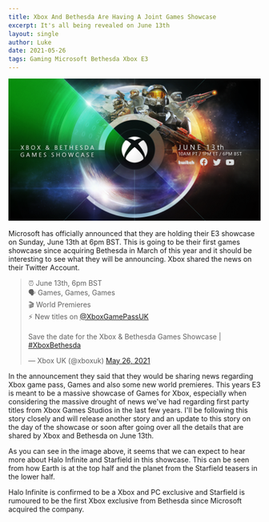 ```yaml
---
title: Xbox And Bethesda Are Having A Joint Games Showcase
excerpt: It's all being revealed on June 13th
layout: single
author: Luke
date: 2021-05-26
tags: Gaming Microsoft Bethesda Xbox E3
---
```


<img src="\assets\images\XboxE3Horizontal.png">

Microsoft has officially announced that they are holding their E3 showcase on Sunday, June 13th at 6pm BST. This is going to be their first games showcase since acquiring Bethesda in March of this year and it should be interesting to see what they will be announcing. Xbox shared the news on their Twitter Account.

<blockquote class="twitter-tweet"><p lang="en" dir="ltr">⏰ June 13th, 6pm BST<br>🗣️ Games, Games, Games<br>🎬 World Premieres<br>⚡️ New titles on <a href="https://twitter.com/XboxGamePassUK?ref_src=twsrc%5Etfw">@XboxGamePassUK</a><br><br>Save the date for the Xbox &amp; Bethesda Games Showcase | <a href="https://twitter.com/hashtag/XboxBethesda?src=hash&amp;ref_src=twsrc%5Etfw">#XboxBethesda</a></p>&mdash; Xbox UK (@xboxuk) <a href="https://twitter.com/xboxuk/status/1397629124836044802?ref_src=twsrc%5Etfw">May 26, 2021</a></blockquote> <script async src="https://platform.twitter.com/widgets.js" charset="utf-8"></script>

In the announcement they said that they would be sharing news regarding Xbox game pass, Games and also some new world premieres. This years E3 is meant to be a massive showcase of Games for Xbox, especially when considering the massive drought of news we've had regarding first party titles from Xbox Games Studios in the last few years. I'll be following this story closely and will release another story and an update to this story on the day of the showcase or soon after going over all the details that are shared by Xbox and Bethesda on June 13th.

As you can see in the image above, it seems that we can expect to hear more about Halo Infinite and Starfield in this showcase. This can be seen from how Earth is at the top half and the planet from the Starfield teasers in the lower half.

Halo Infinite is confirmed to be a Xbox and PC exclusive and Starfield is rumoured to be the first Xbox exclusive from Bethesda since Microsoft acquired the company.

